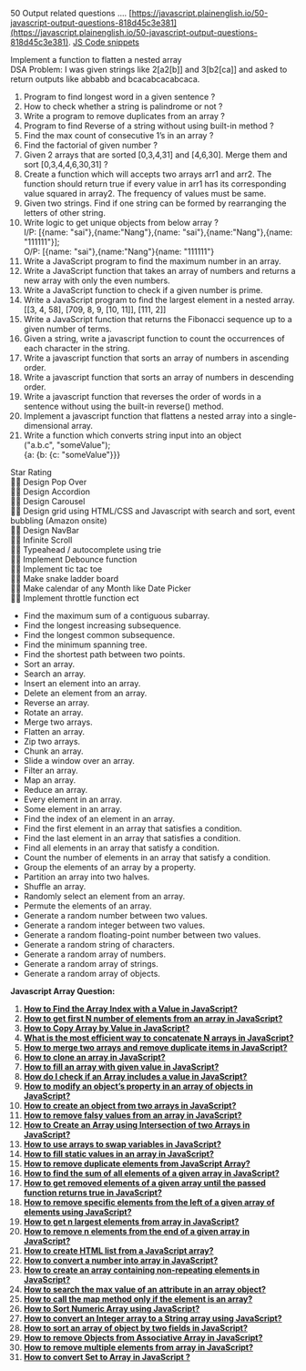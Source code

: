 50 Output related questions .... [https://javascript.plainenglish.io/50-javascript-output-questions-818d45c3e381](https://javascript.plainenglish.io/50-javascript-output-questions-818d45c3e381).
[JS Code snippets](https://www.notion.so/JS-Code-snippets-a9c572fef9124a14bf4ec6b62a5e14d4?pvs=21)

Implement a function to flatten a nested array  
 DSA Problem: I was given strings like 2[a2[b]] and 3[b2[ca]] and asked to return outputs like abbabb and bcacabcacabcaca.

1. Program to find longest word in a given sentence ?
2. How to check whether a string is palindrome or not ?
3. Write a program to remove duplicates from an array ?
4. Program to find Reverse of a string without using built-in method ?
5. Find the max count of consecutive 1’s in an array ?
6. Find the factorial of given number ?
7. Given 2 arrays that are sorted [0,3,4,31] and [4,6,30]. Merge them and sort [0,3,4,4,6,30,31] ?
8. Create a function which will accepts two arrays arr1 and arr2. The function should return true if every value in arr1 has its corresponding value squared in array2. The frequency of values must be same.
9. Given two strings. Find if one string can be formed by rearranging the letters of other string.
10. Write logic to get unique objects from below array ?  
    I/P: [{name: "sai"},{name:"Nang"},{name: "sai"},{name:"Nang"},{name: "111111"}];  
    O/P: [{name: "sai"},{name:"Nang"}{name: "111111"}
11. Write a JavaScript program to find the maximum number in an array.
12. Write a JavaScript function that takes an array of numbers and returns a new array with only the even numbers.
13. Write a JavaScript function to check if a given number is prime.
14. Write a JavaScript program to find the largest element in a nested array.  
    [[3, 4, 58], [709, 8, 9, [10, 11]], [111, 2]]
15. Write a JavaScript function that returns the Fibonacci sequence up to a given number of terms.
16. Given a string, write a javascript function to count the occurrences of each character in the string.
17. Write a javascript function that sorts an array of numbers in ascending order.
18. Write a javascript function that sorts an array of numbers in descending order.
19. Write a javascript function that reverses the order of words in a sentence without using the built-in reverse() method.
20. Implement a javascript function that flattens a nested array into a single-dimensional array.
21. Write a function which converts string input into an object  
    ("a.b.c", "someValue");  
    {a: {b: {c: "someValue"}}}

Star Rating  
💁‍♂️ Design Pop Over  
💁‍♂️ Design Accordion  
💁‍♂️ Design Carousel  
💁‍♂️ Design grid using HTML/CSS and Javascript with search and sort, event bubbling (Amazon onsite)  
💁‍♂️ Design NavBar  
💁‍♂️ Infinite Scroll  
💁‍♂️ Typeahead / autocomplete using trie  
💁‍♂️ Implement Debounce function  
💁‍♂️ Implement tic tac toe  
💁‍♂️ Make snake ladder board  
💁‍♂️ Make calendar of any Month like Date Picker  
💁‍♂️ Implement throttle function ect

- Find the maximum sum of a contiguous subarray.
- Find the longest increasing subsequence.
- Find the longest common subsequence.
- Find the minimum spanning tree.
- Find the shortest path between two points.
- Sort an array.
- Search an array.
- Insert an element into an array.
- Delete an element from an array.
- Reverse an array.
- Rotate an array.
- Merge two arrays.
- Flatten an array.
- Zip two arrays.
- Chunk an array.
- Slide a window over an array.
- Filter an array.
- Map an array.
- Reduce an array.
- Every element in an array.
- Some element in an array.
- Find the index of an element in an array.
- Find the first element in an array that satisfies a condition.
- Find the last element in an array that satisfies a condition.
- Find all elements in an array that satisfy a condition.
- Count the number of elements in an array that satisfy a condition.
- Group the elements of an array by a property.
- Partition an array into two halves.
- Shuffle an array.
- Randomly select an element from an array.
- Permute the elements of an array.
- Generate a random number between two values.
- Generate a random integer between two values.
- Generate a random floating-point number between two values.
- Generate a random string of characters.
- Generate a random array of numbers.
- Generate a random array of strings.
- Generate a random array of objects.

**Javascript Array Question:**

1. [**How to Find the Array Index with a Value in JavaScript?**](https://www.geeksforgeeks.org/how-to-find-the-array-index-with-a-value-in-javascript/)
2. [**How to get first N number of elements from an array in JavaScript?**](https://www.geeksforgeeks.org/how-to-get-first-n-number-of-elements-from-an-array-in-javascript/)
3. [**How to Copy Array by Value in JavaScript?**](https://www.geeksforgeeks.org/how-to-copy-array-by-value-in-javascript/)
4. [**What is the most efficient way to concatenate N arrays in JavaScript?**](https://www.geeksforgeeks.org/what-is-the-most-efficient-way-to-concatenate-n-arrays-in-javascript/)
5. [**How to merge two arrays and remove duplicate items in JavaScript?**](https://www.geeksforgeeks.org/how-to-merge-two-arrays-and-remove-duplicate-items-in-javascript/)
6. [**How to clone an array in JavaScript?**](https://www.geeksforgeeks.org/how-to-clone-an-array-in-javascript/)
7. [**How to fill an array with given value in JavaScript?**](https://www.geeksforgeeks.org/how-to-fill-an-array-with-given-value-in-javascript/)
8. [**How do I check if an Array includes a value in JavaScript?**](https://www.geeksforgeeks.org/how-do-i-check-if-an-array-includes-a-value-in-javascript/)
9. [**How to modify an object’s property in an array of objects in JavaScript?**](https://www.geeksforgeeks.org/how-to-modify-an-objects-property-in-an-array-of-objects-in-javascript/)
10. [**How to create an object from two arrays in JavaScript?**](https://www.geeksforgeeks.org/how-to-create-an-object-from-two-arrays-in-javascript/)
11. [**How to remove falsy values from an array in JavaScript?**](https://www.geeksforgeeks.org/how-to-remove-falsy-values-from-an-array-in-javascript/)
12. [**How to Create an Array using Intersection of two Arrays in JavaScript?**](https://www.geeksforgeeks.org/how-to-create-an-array-using-intersection-of-two-arrays-in-javascript/)
13. [**How to use arrays to swap variables in JavaScript?**](https://www.geeksforgeeks.org/how-to-use-arrays-to-swap-variables-in-javascript/)
14. [**How to fill static values in an array in JavaScript?**](https://www.geeksforgeeks.org/how-to-fill-static-values-in-an-array-in-javascript/)
15. [**How to remove duplicate elements from JavaScript Array?**](https://www.geeksforgeeks.org/how-to-remove-duplicate-elements-from-javascript-array/)
16. [**How to find the sum of all elements of a given array in JavaScript?**](https://www.geeksforgeeks.org/how-to-find-the-sum-of-all-elements-of-a-given-array-in-javascript/)
17. [**How to get removed elements of a given array until the passed function returns true in JavaScript?**](https://www.geeksforgeeks.org/how-to-get-removed-elements-of-a-given-array-until-the-passed-function-returns-true-in-javascript/)
18. [**How to remove specific elements from the left of a given array of elements using JavaScript?**](https://www.geeksforgeeks.org/how-to-remove-specific-elements-from-the-left-of-a-given-array-of-elements-using-javascript/)
19. [**How to get n largest elements from array in JavaScript?**](https://www.geeksforgeeks.org/how-to-get-n-largest-elements-from-array-in-javascript/)
20. [**How to remove n elements from the end of a given array in JavaScript?**](https://www.geeksforgeeks.org/how-to-remove-n-elements-from-the-end-of-a-given-array-in-javascript/)
21. [**How to create HTML list from a JavaScript array?**](https://www.geeksforgeeks.org/how-to-creating-html-list-from-javascript-array/)
22. [**How to convert a number into array in JavaScript?**](https://www.geeksforgeeks.org/how-to-convert-a-number-into-array-in-javascript/)
23. [**How to create an array containing non-repeating elements in JavaScript?**](https://www.geeksforgeeks.org/how-to-create-an-array-containing-non-repeating-elements-in-javascript/)
24. [**How to search the max value of an attribute in an array object?**](https://www.geeksforgeeks.org/how-to-search-the-max-value-of-an-attribute-in-an-array-object/)
25. [**How to call the map method only if the element is an array?**](https://www.geeksforgeeks.org/how-to-call-the-map-method-only-if-the-element-is-an-array/)
26. [**How to Sort Numeric Array using JavaScript?**](https://www.geeksforgeeks.org/how-to-sort-numeric-array-using-javascript/)
27. [**How to convert an Integer array to a String array using JavaScript?**](https://www.geeksforgeeks.org/how-to-convert-integer-array-to-string-array-using-javascript/)
28. [**How to sort an array of object by two fields in JavaScript?**](https://www.geeksforgeeks.org/how-to-sort-an-array-of-object-by-two-fields-in-javascript/)
29. [**How to remove Objects from Associative Array in JavaScript?**](https://www.geeksforgeeks.org/how-to-remove-objects-from-associative-array-in-javascript/)
30. [**How to remove multiple elements from array in JavaScript?**](https://www.geeksforgeeks.org/how-to-remove-multiple-elements-from-array-in-javascript/)
31. [**How to convert Set to Array in JavaScript ?**](https://www.geeksforgeeks.org/how-to-convert-set-to-array-in-javascript/)
